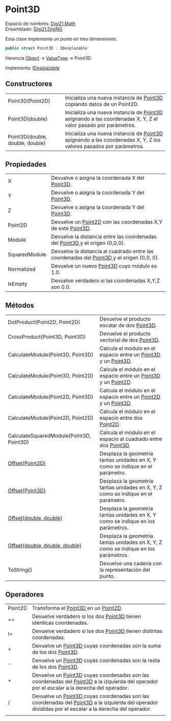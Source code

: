 # Point3D

Espacio de nombres: [Digi21.Math](../)  
Ensamblado: [Digi21.DigiNG](../../)

Esta clase implementa un punto en tres dimensiones.

```csharp
public struct Point3D : IDesplazable
```

Herencia [Object](https://docs.microsoft.com/en-us/dotnet/api/system.object?view=net-5.0) → [ValueType](https://docs.microsoft.com/en-us/dotnet/api/system.valuetype?view=net-5.0) → Point3D

Implementa: [IDesplazable](../interfaces/idesplazable/)

## Constructores

|  |  |
| :--- | :--- |
| Point3D\(Point2D\) | Inicializa una nueva instancia de [Point3D](point3d.md)[ ](point2d.md)copiando datos de un Point2D. |
| Point3D\(double\) | Inicializa una nueva instancia de [Point3D](point3d.md)[ ](point2d.md)asignando a las coordenadas X, Y, Z el valor pasado por parámetros. |
| Point3D\(double, double, double\) | Inicializa una nueva instancia de [Point3D](point3d.md) asignando a las coordenadas X, Y, Z los valores pasados por parámetros. |

## Propiedades

|  |  |
| :--- | :--- |
| X | Devuelve o asigna la coordenada X del [Point3D](point3d.md). |
| Y | Devuelve o asigna la coordenada Y del [Point3D](point3d.md). |
| Z | Devuelve o asigna la coordenada Y del [Point3D](point3d.md). |
| Point2D | Devuelve un [Point2D](point2d.md) con las coordenadas X,Y de este [Point3D](point3d.md). |
| Module | Devuelve la distancia entre las coordenadas del [Point3D](point3d.md)[ ](point2d.md)y el origen \(0,0,0\). |
| SquaredModule | Devuelve la distancia al cuadrado entre las coordenadas del [Point3D](point3d.md)[ ](point2d.md)y el origen \(0,0, 0\). |
| Normalized | Devuelve un nuevo [Point3D](point3d.md) cuyo módulo es 1.0. |
| IsEmpty | Devuelve verdadero si las coordenadas X,Y,Z son 0.0. |

## Métodos

|  |  |
| :--- | :--- |
| DotProduct\(Point2D, Point2D\) | Devuelve el producto escalar de dos [Point3D](point3d.md). |
| CrossProduct\(Point3D, Point3D\) | Devuelve el producto vectorial de dos [Point3D](point3d.md). |
| CalculateModule\(Point3D, Point3D\) | Calcula el módulo en el espacio entre un [Point3D ](point3d.md)y un [Point3D](point3d.md). |
| CalculateModule\(Point3D, Point2D\) | Calcula el módulo en el espacio entre un [Point3D ](point3d.md)y un [Point2D](point2d.md). |
| CalculateModule\(Point2D, Point3D\) | Calcula el módulo en el espacio entre un [Point2D ](point2d.md)y un [Point3D](point3d.md). |
| CalculateModule\(Point2D, Point2D\) | Calcula el módulo en el espacio entre dos [Point2D](point2d.md). |
| CalculateSquaredModule\(Point3D, Point3D\) | Calcula el módulo en el espacio al cuadrado entre dos [Point3D](point3d.md). |
| [Offset\(Point2D\)](../interfaces/idesplazable/metodos/offset.md#offset-point-2-d) | Desplaza la geometría tantas unidades en X, Y como se indique en el parámetro. |
| [Offset\(Point3D\)](../interfaces/idesplazable/metodos/offset.md#offset-point-3-d) | Desplaza la geometría tantas unidades en X, Y, Z como se indique en el parámetro. |
| [Offset\(double, double\)](../interfaces/idesplazable/metodos/offset.md#offset-double-double) | Desplaza la geometría tantas unidades en X, Y como se indique en los parámetros. |
| [Offset\(double, double, double\)](../interfaces/idesplazable/metodos/offset.md#offset-double-doublem-double) | Desplaza la geometría tantas unidades en X, Y, Z como se indique en los parámetros. |
| ToString\(\) | Devuelve una cadena con la representación del punto. |

## Operadores

|  |  |
| :--- | :--- |
| Point2D | Transforma el [Point3D ](point3d.md)en un [Point2D](point2d.md). |
| == | Devuelve verdadero si los dos [Point3D](point3d.md)[ ](point2d.md)tienen idénticas coordenadas. |
| != | Devuelve verdadero si los dos [Point3D](point3d.md)[ ](point2d.md)tienen distintas coordenadas. |
| + | Devuelve un [Point3D](point3d.md)[ ](point2d.md)cuyas coordenadas son la suma de los dos [Point3D](point3d.md). |
| - | Devuelve un [Point3D](point3d.md) cuyas coordenadas son la resta de los dos [Point3D](point3d.md). |
| \* | Devuelve un [Point3D](point3d.md) cuyas coordenadas son las coordenadas del [Point3D](point3d.md) a la izquierda del operador por el escalar a la derecha del operador. |
| / | Devuelve un [Point3D](point3d.md)[ ](point2d.md)cuyas coordenadas son las coordenadas del [Point3D](point3d.md) a la izquierda del operador divididas por el escalar a la derecha del operador. |
|  |  |

